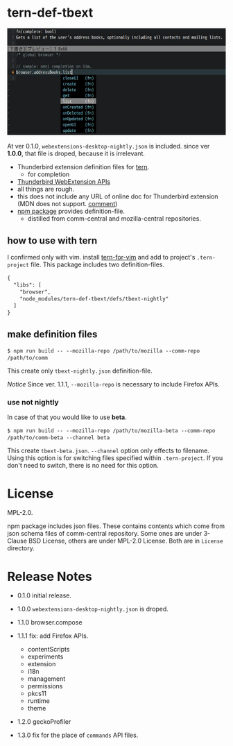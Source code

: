 # tern-def-tbext
![Screenshot](images/2019-02-11_readme-img_01.jpg)

At ver 0.1.0, `webextensions-desktop-nightly.json` is included.
since ver **1.0.0**,  that file is droped, because it is irrelevant.

 * Thunderbird extension definition files for [tern](http://ternjs.net/).
   * for completion
 * [Thunderbird WebExtension APIs](https://thunderbird-webextensions.readthedocs.io/en/latest/)
 * all things are rough.
 * this does not include any URL of online doc for Thunderbird extension (MDN does not support.
   [comment](https://github.com/mdn/browser-compat-data/pull/2333#issuecomment-435333658))
 * [npm package](https://www.npmjs.com/package/tern-def-tbext) provides definition-file.
   * distilled from comm-central and mozilla-central repositories.


## how to use with tern

I confirmed only with vim. install [tern-for-vim](https://github.com/ternjs/tern_for_vim) 
and add to project's `.tern-project` file.
This package includes two definition-files.

```.tern-project
{
  "libs": [
    "browser",
    "node_modules/tern-def-tbext/defs/tbext-nightly"
  ]
}
```

## make definition files

```console
$ npm run build -- --mozilla-repo /path/to/mozilla --comm-repo /path/to/comm
```

This create only `tbext-nightly.json` definition-file.

*Notice*
Since ver. 1.1.1, ``--mozilla-repo`` is necessary to include Firefox APIs.


### use not nightly

In case of that you would like to use **beta**.

```console
$ npm run build -- --mozilla-repo /path/to/mozilla-beta --comm-repo /path/to/comm-beta --channel beta
```

This create `tbext-beta.json`. 
`--channel` option only effects to filename. 
Using this option is for switching files specified within `.tern-project`. 
If you don't need to switch, there is no need for this option.


# License
MPL-2.0.

npm package includes json files. These contains contents which come from 
json schema files of comm-central repository. 
Some ones are under 3-Clause BSD License, others are under MPL-2.0 License. 
Both are in `License` directory.

# Release Notes

* 0.1.0 initial release.
* 1.0.0 `webextensions-desktop-nightly.json` is droped.
* 1.1.0 browser.compose
* 1.1.1 fix: add Firefox APIs.

  * contentScripts
  * experiments
  * extension
  * i18n
  * management
  * permissions
  * pkcs11
  * runtime
  * theme

* 1.2.0 geckoProfiler
* 1.3.0 fix for the place of `commands` API files.

[//]: # (vim:expandtab ff=unix fenc=utf-8 sw=2)
